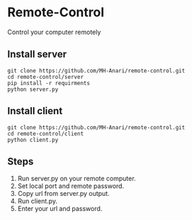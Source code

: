 # Remote-Control
Control your computer remotely


## Install server
```
git clone https://github.com/MH-Anari/remote-control.git
cd remote-control/server
pip install -r requirments
python server.py
```

## Install client
```
git clone https://github.com/MH-Anari/remote-control.git
cd remote-control/client
python client.py
```

## Steps
1. Run server.py on your remote computer.
2. Set local port and remote password.
3. Copy url from server.py output.
4. Run client.py.
5. Enter your url and password.
